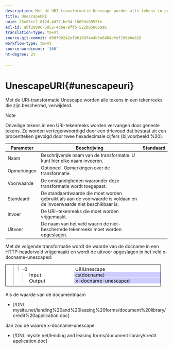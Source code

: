 ```yaml
---
description: Met de URI-transformatie Unescape worden alle tekens in een tekenreeks die zijn beschermd, verwijderd.
title: UnescapeURI
uuid: 25e87cc7-812d-4d77-be94-16093e8955fe
exl-id: abf20906-5052-4bbe-9ffb-522b850669a6
translation-type: tm+mt
source-git-commit: d9df90242ef96188f4e4b5e6d04cfef196b0a628
workflow-type: tm+mt
source-wordcount: '160'
ht-degree: 2%

---
```


# UnescapeURI{#unescapeuri}

Met de URI-transformatie Unescape worden alle tekens in een tekenreeks die zijn beschermd, verwijderd.

>[!NOTE]
>
>Onveilige tekens in een URI-tekenreeks worden vervangen door geneste tekens. Ze worden vertegenwoordigd door een drievoud dat bestaat uit een procentteken gevolgd door twee hexadecimale cijfers (bijvoorbeeld %20).

| Parameter | Beschrijving | Standaard |
|---|---|---|
| Naam | Beschrijvende naam van de transformatie. U kunt hier elke naam invoeren. |  |
| Opmerkingen | Optioneel. Opmerkingen over de transformatie. |  |
| Voorwaarde | De omstandigheden waaronder deze transformatie wordt toegepast. |  |
| Standaard | De standaardwaarde die moet worden gebruikt als aan de voorwaarde is voldaan en de invoerwaarde niet beschikbaar is. |  |
| Invoer | De URI-tekenreeks die moet worden vrijgemaakt. |  |
| Uitvoer | De naam van het veld waarin de niet-beschermde tekenreeks moet worden opgeslagen. |  |

Met de volgende transformatie wordt de waarde van de docname in een HTTP-headerveld vrijgemaakt en wordt de uitvoer opgeslagen in het veld x-docname-unescaped:

![](assets/cfg_TransformationType_UnescapeURI.png)

Als de waarde van de documentnaam

* [!DNL mysite.net/lending%20and%20leasing%20forms/document%20library/credit%20application.doc]

dan zou de waarde x-docname-unescape

* [!DNL mysite.net/lending and leasing forms/document library/credit application.doc]

